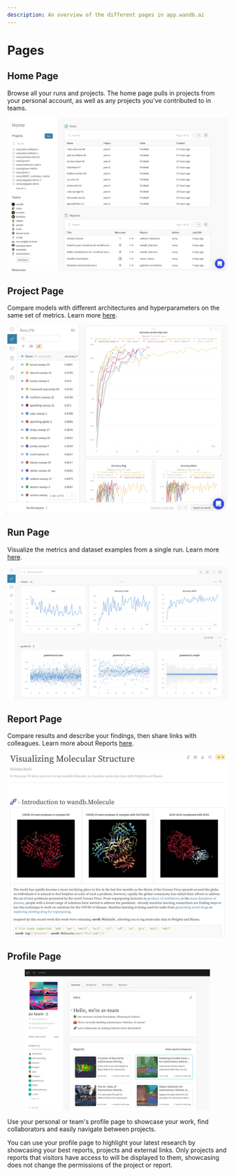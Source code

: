 ```yaml
---
description: An overview of the different pages in app.wandb.ai
---
```


# Pages

## Home Page

Browse all your runs and projects. The home page pulls in projects from your personal account, as well as any projects you've contributed to in teams.

![](<../../../.gitbook/assets/home page.png>)

## Project Page

Compare models with different architectures and hyperparameters on the same set of metrics. Learn more [here](project-page.md).

![](<../../../.gitbook/assets/project page.png>)

## Run Page

Visualize the metrics and dataset examples from a single run. Learn more [here](run-page.md).

![](<../../../.gitbook/assets/Screen Shot 2020-06-08 at 9.00.04 AM.png>)

## Report Page

Compare results and describe your findings, then share links with colleagues. Learn more about Reports [here](../../../guides/reports/).

![](<../../../.gitbook/assets/example report for molecules.png>)

## Profile Page

<figure><img src="../../../.gitbook/assets/Screenshot 2022-12-07 at 12.33.29 (1) (1) (1) (1).png" alt=""><figcaption></figcaption></figure>

Use your personal or team's profile page to showcase your work, find collaborators and easily navigate between projects.&#x20;

You can use your profile page to highlight your latest research by showcasing your best reports, projects and external links. Only projects and reports that visitors have access to will be displayed to them, showcasing does not change the permissions of the project or report.
